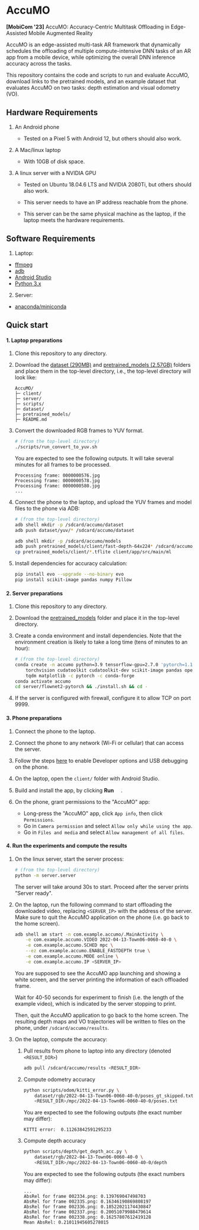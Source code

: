 # AccuMO

**[MobiCom '23]** AccuMO: Accuracy-Centric Multitask Offloading in
Edge-Assisted Mobile Augmented Reality

AccuMO is an edge-assisted multi-task AR framework that dynamically schedules
the offloading of multiple compute-intensive DNN tasks of an AR app from a
mobile device, while optimizing the overall DNN inference accuracy across the
tasks.

This repository contains the code and scripts to run and evaluate AccuMO,
download links to the pretrained models, and an example dataset that evaluates
AccuMO on two tasks: depth estimation and visual odometry (VO).

## Hardware Requirements

1. An Android phone

    * Tested on a Pixel 5 with Android 12, but others should also work.

2. A Mac/linux laptop

    * With 10GB of disk space.

3. A linux server with a NVIDIA GPU

    * Tested on Ubuntu 18.04.6 LTS and NVIDIA 2080Ti, but others should also
      work.

    * This server needs to have an IP address reachable from the phone.

    * This server can be the same physical machine as the laptop, if the laptop
      meets the hardware requirements.

## Software Requirements

1. Laptop:
  * [ffmpeg](https://ffmpeg.org/download.html)
  * [adb](https://developer.android.com/tools/adb)
  * [Android Studio](https://developer.android.com/studio)
  * [Python 3.x](https://www.python.org/downloads/)

2. Server:
  * [anaconda/miniconda](https://docs.conda.io/projects/continuumio-conda/en/latest/user-guide/install/macos.html)

## Quick start

#### 1. Laptop preparations

1. Clone this repository to any directory.

2. Download the [dataset
   (290MB)](https://purdue0-my.sharepoint.com/:f:/g/personal/kong102_purdue_edu/Eq4yAepzaPZPsLJziTJ9PHQBqZ1sF62yp71Ay78Ob0VHjg)
   and [pretrained_models
   (2.57GB)](https://purdue0-my.sharepoint.com/:f:/g/personal/kong102_purdue_edu/EvA6FUl0HE1LvTMHQ5NR5rQBvlVYBMQXSCmY44pi5cXVQg?e=MpAhJD)
   folders and place them in the top-level directory, i.e., the top-level
   directory will look like:

    ```
    AccuMO/
    ├─ client/
    ├─ server/
    ├─ scripts/
    ├─ dataset/
    ├─ pretrained_models/
    ├─ README.md
    ```

3. Convert the downloaded RGB frames to YUV format.

    ```bash
    # (from the top-level directory)
    ./scripts/run_convert_to_yuv.sh
    ```

    You are expected to see the following outputs. It will take several minutes
    for all frames to be processed.

    ```
    Processing frame: 0000000576.jpg
    Processing frame: 0000000578.jpg
    Processing frame: 0000000580.jpg
    ...
    ```

4. Connect the phone to the laptop, and upload the YUV frames and model files to the phone via ADB:

    ```bash
    # (from the top-level directory)
    adb shell mkdir -p /sdcard/accumo/dataset
    adb push dataset/yuv/* /sdcard/accumo/dataset
    
    adb shell mkdir -p /sdcard/accumo/models
    adb push pretrained_models/client/fast-depth-64x224* /sdcard/accumo/models
    cp pretrained_models/client/*.tflite client/app/src/main/ml
    ```

5. Install dependencies for accuracy calculation:

   ```bash
   pip install evo --upgrade --no-binary evo
   pip install scikit-image pandas numpy Pillow
   ```

#### 2. Server preparations

1. Clone this repository to any directory.

2. Download the
   [pretrained_models](https://purdue0-my.sharepoint.com/:f:/g/personal/kong102_purdue_edu/EvA6FUl0HE1LvTMHQ5NR5rQBvlVYBMQXSCmY44pi5cXVQg?e=MpAhJD)
   folder and place it in the top-level directory.

3. Create a conda environment and install dependencies. Note that the
   environment creation is likely to take a long time (tens of minutes to an
   hour):

    ```bash
    # (from the top-level directory)
    conda create -n accumo python=3.9 tensorflow-gpu=2.7.0 'pytorch=1.11.0=*cuda*' \
        torchvision cudatoolkit cudatoolkit-dev scikit-image pandas opencv av \
        tqdm matplotlib -c pytorch -c conda-forge
    conda activate accumo
    cd server/flownet2-pytorch && ./install.sh && cd -
    ```

4. If the server is configured with firewall, configure it to allow TCP on port 9999.

#### 3. Phone preparations

1. Connect the phone to the laptop.

2. Connect the phone to any network (Wi-Fi or cellular) that can access the server.

3. Follow the steps
   [here](https://developer.android.com/studio/debug/dev-options#enable) to
   enable Developer options and USB debugging on the phone.

4. On the laptop, open the `client/` folder with Android Studio.

5. Build and install the app, by clicking **Run** <img
   src="https://developer.android.com/static/studio/images/buttons/toolbar-run.png"
   width="15">.

6. On the phone, grant permissions to the "AccuMO" app:
    * Long-press the "AccuMO" app, click `App info`, then click `Permissions`.
    * Go in `Camera permission` and select `Allow only while using the app`.
    * Go in `Files and media` and select `Allow management of all files`.


#### 4. Run the experiments and compute the results

1. On the linux server, start the server process:

    ```bash
    # (from the top-level directory)
    python -m server.server
    ```
    
    The server will take around 30s to start. Proceed after the server prints
    "Server ready".

2. On the laptop, run the following command to start offloading the downloaded
   video, replacing `<SERVER_IP>` with the address of the server. Make sure to
   quit the AccuMO application on the phone (i.e. go back to the home screen).

    ```bash
    adb shell am start -n com.example.accumo/.MainActivity \
        -e com.example.accumo.VIDEO 2022-04-13-Town06-0060-40-0 \
        -e com.example.accumo.SCHED mpc \
        --ez com.example.accumo.ENABLE_FASTDEPTH true \
        -e com.example.accumo.MODE online \
        -e com.example.accumo.IP <SERVER_IP>
    ```

    You are supposed to see the AccuMO app launching and showing a white
    screen, and the server printing the information of each offloaded frame.    

    Wait for 40-50 seconds for experiment to finish (i.e. the length of the
    example video), which is indicated by the server stopping to print.

    Then, quit the AccuMO application to go back to the home screen. The
    resulting depth maps and VO trajectories will be written to files on the
    phone, under `/sdcard/accumo/results`.

3.  On the laptop, compute the accuracy:

    1. Pull results from phone to laptop into any directory (denoted `<RESULT_DIR>`)

        ```bash
        adb pull /sdcard/accumo/results <RESULT_DIR>
        ```

    2. Compute odometry accuracy
        ```bash
        python scripts/odom/kitti_error.py \
            dataset/rgb/2022-04-13-Town06-0060-40-0/poses_gt_skipped.txt \
            <RESULT_DIR>/mpc/2022-04-13-Town06-0060-40-0/poses.txt
        ```

        You are expected to see the following outputs (the exact number may differ):

        ```
        KITTI error:  0.11263842591295233
        ```

    3. Compute depth accuracy
        ```bash
        python scripts/depth/get_depth_acc.py \
            dataset/rgb/2022-04-13-Town06-0060-40-0 \
            <RESULT_DIR>/mpc/2022-04-13-Town06-0060-40-0/depth
        ```

        You are expected to see the following outputs (the exact numbers may differ):

        ```
        ...
        AbsRel for frame 002334.png: 0.139769047498703
        AbsRel for frame 002335.png: 0.16346190869808197
        AbsRel for frame 002336.png: 0.18522021174430847
        AbsRel for frame 002337.png: 0.20051079988479614
        AbsRel for frame 002338.png: 0.16257807612419128
        Mean AbsRel: 0.21011945605278015
        ```

